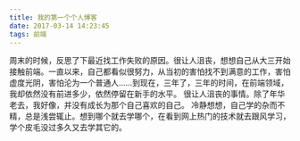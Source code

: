 ```yaml
---
title: 我的第一个个人博客
date: 2017-03-14 14:23:45
tags: 前端
---
```

周末的时候，反思了下最近找工作失败的原因。很让人沮丧，想想自己从大三开始接触前端。一直以来，自己都看似很努力，从当初的害怕找不到满意的工作，害怕虚度光阴，害怕沦为一个普通人……到现在，三年了，三年的时间，在前端领域，我却依然没有前进多少，依然停留在新手的水平。
很让人沮丧的事情。除了年华老去，我好像，并没有成长为那个自己喜欢的自己。
冷静想想，自己学的杂而不精，总是浅尝辄止。想到哪个就去学哪个，在看到网上热门的技术就去跟风学习，学个皮毛没过多久又去学其它的。
